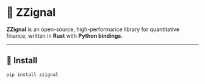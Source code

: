 # 🦀 ZZignal

**ZZignal** is an open-source, high-performance library for quantitative finance, written in **Rust** with **Python bindings**.

---

## 🚀 Install

```bash
pip install zzignal

